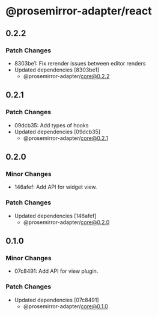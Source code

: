 # @prosemirror-adapter/react

## 0.2.2

### Patch Changes

-   8303be1: Fix rerender issues between editor renders
-   Updated dependencies [8303be1]
    -   @prosemirror-adapter/core@0.2.2

## 0.2.1

### Patch Changes

-   09dcb35: Add types of hooks
-   Updated dependencies [09dcb35]
    -   @prosemirror-adapter/core@0.2.1

## 0.2.0

### Minor Changes

-   146afef: Add API for widget view.

### Patch Changes

-   Updated dependencies [146afef]
    -   @prosemirror-adapter/core@0.2.0

## 0.1.0

### Minor Changes

-   07c8491: Add API for view plugin.

### Patch Changes

-   Updated dependencies [07c8491]
    -   @prosemirror-adapter/core@0.1.0
